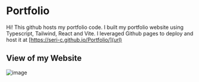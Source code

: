 # Portfolio
Hi! This github hosts my portfolio code. I built my portfolio website using Typescript, Tailwind, React and Vite. I leveraged Github pages to deploy and host it at [[https://seri-c.github.io/Portfolio/](url) ](https://seri-c.github.io/Portfolio/)


## View of my Website
![image](https://github.com/user-attachments/assets/6091ff0c-4697-4645-997d-3aa770dd8559)



